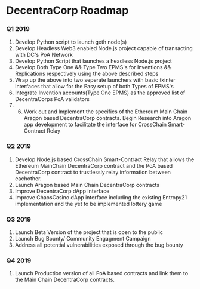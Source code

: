 # DecentraCorp Roadmap

### Q1 2019

1. Develop Python script to launch geth node(s)
2. Develop Headless Web3 enabled Node.js project capable of transacting with DC's PoA Network
3. Develop Python Script that launches a headless Node.js project
4. Develop Both Type One && Type Two EPMS's for Inventions && Replications respectively using the above described steps
5. Wrap up the above into two seperate launchers with basic tkinter interfaces that allow for the Easy setup of both Types of EPMS's
6. Integrate Invention accounts(Type One EPMS) as the approved list of DecentraCorps PoA validators
7. 6. Work out and Implement the specifics of the Ethereum Main Chain Aragon based DecentraCorp contracts. Begin Research into Aragon app development to facilitate the interface for CrossChain Smart-Contract Relay

### Q2 2019

1. Develop Node.js based CrossChain Smart-Contract Relay that allows the Ethereum MainChain DecentraCorp contract and the PoA based DecentraCorp contract to trustlessly relay information between eachother.
2. Launch Aragon based Main Chain DecentraCorp contracts
3. Improve DecentraCorp dApp interface
4. Improve ChaosCasino dApp interface including the existing Entropy21 implementation and the yet to be implemented lottery game

### Q3 2019

1. Launch Beta Version of the project that is open to the public
2. Launch Bug Bounty/ Community Engagment Campaign
3. Address all potential vulnerabilities exposed through the bug bounty

### Q4 2019

1. Launch Production version of all PoA based contracts and link them to the Main Chain DecentraCorp contracts.

